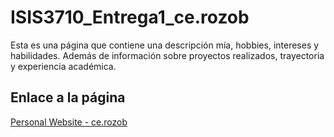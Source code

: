 # ISIS3710_Entrega1_ce.rozob

Esta es una página que contiene una descripción mía, hobbies, intereses y habilidades. Además de información sobre proyectos realizados, trayectoria y experiencia académica. 

## Enlace a la página

[Personal Website - ce.rozob](https://cerozob.github.io/cerozobISIS3710personalwebsite/index.html)
